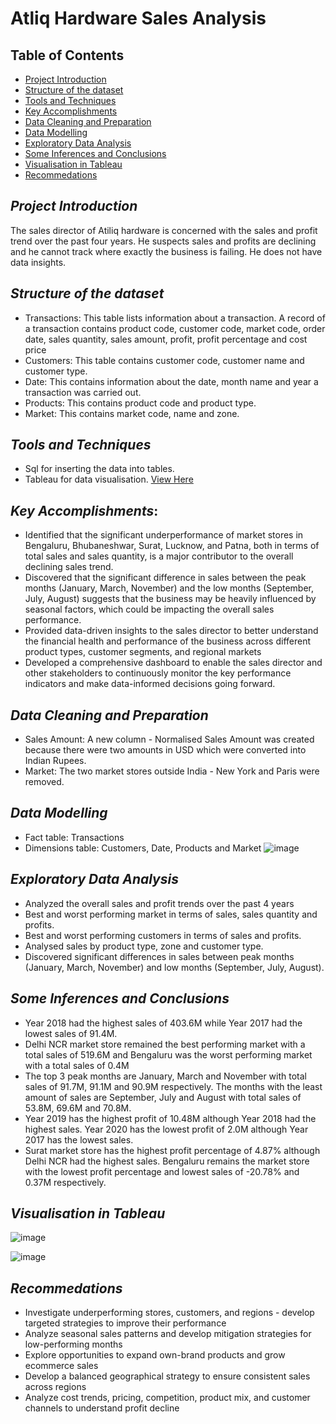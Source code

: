 # Atliq Hardware Sales Analysis

## Table of Contents
- [Project Introduction](#project-introduction)
- [Structure of the dataset](#structure-of-the-dataset)
- [Tools and Techniques](#tools-and-techniques)
- [Key Accomplishments](#key-accomplishments)
- [Data Cleaning and Preparation](#data-cleaning-and-preparation)
- [Data Modelling](#data-modelling)
- [Exploratory Data Analysis](#exploratory-data-analysis)
- [Some Inferences and Conclusions](#some-inferences-and-conclusions)
- [Visualisation in Tableau](#visualisation-in-tableau)
- [Recommedations](#recommedations)

## *Project Introduction*
The sales director of Atiliq hardware is concerned with the sales and profit trend over the past four years. He suspects sales and profits are declining and he cannot track where exactly the business is failing. He does not have data insights.

## *Structure of the dataset*
- Transactions: This table lists information about a transaction. A record of a transaction contains product code, customer code, market code, order date, sales quantity, sales amount, profit, profit percentage and cost price
- Customers: This table contains customer code, customer name and customer type.
- Date: This contains information about the date, month name and year a transaction was carried out.
- Products: This contains product code and product type.
- Market: This contains market code, name and zone.

## *Tools and Techniques*
- Sql for inserting the data into tables.
- Tableau for data visualisation. [View Here](https://public.tableau.com/app/profile/favour.iheacho/vizzes)

## *Key Accomplishments*:
- Identified that the significant underperformance of market stores in Bengaluru, Bhubaneshwar, Surat, Lucknow, and Patna, both in terms of total sales and sales quantity, is a major contributor to the overall declining sales trend.
- Discovered that the significant difference in sales between the peak months (January, March, November) and the low months (September, July, August) suggests that the business may be heavily influenced by seasonal factors, which could be impacting the overall sales performance.
- Provided data-driven insights to the sales director to better understand the financial health and performance of the business across different product types, customer segments, and regional markets
- Developed a comprehensive dashboard to enable the sales director and other stakeholders to continuously monitor the key performance indicators and make data-informed decisions going forward.

## *Data Cleaning and Preparation*
- Sales Amount: A new column - Normalised Sales Amount was created because there were two amounts in USD which were converted into Indian Rupees.
- Market: The two market stores outside India - New York and Paris were removed.

## *Data Modelling*
- Fact table: Transactions
- Dimensions table: Customers, Date, Products and Market
![image](https://github.com/user-attachments/assets/5ce64429-f12f-4dba-82e5-28fb587d2f68)

## *Exploratory Data Analysis*
- Analyzed the overall sales and profit trends over the past 4 years
- Best and worst performing market in terms of sales, sales quantity and profits.
- Best and worst performing customers in terms of sales and profits.
- Analysed sales by product type, zone and customer type.
- Discovered significant differences in sales between peak months (January, March, November) and low months (September, July, August).

## *Some Inferences and Conclusions*
- Year 2018 had the highest sales of 403.6M while Year 2017 had the lowest sales of 91.4M.
- Delhi NCR market store remained the best performing market with a total sales of 519.6M and Bengaluru was the worst performing market with a total sales of 0.4M
- The top 3 peak months are January, March and November with total sales of 91.7M, 91.1M and 90.9M respectively. The months with the least amount of sales are September, July and August with total sales of 53.8M, 69.6M and 70.8M.
- Year 2019 has the highest profit of 10.48M although Year 2018 had the highest sales. Year 2020 has the lowest profit of 2.0M although Year 2017 has the lowest sales. 
- Surat market store has the highest profit percentage of 4.87% although Delhi NCR had the highest sales. Bengaluru remains the market store with the lowest profit percentage and lowest sales of -20.78% and 0.37M respectively.

## *Visualisation in Tableau*
![image](https://github.com/user-attachments/assets/4cc1192b-f496-48bb-9f9e-29a708a1e8d7)

![image](https://github.com/user-attachments/assets/9fe8827e-641d-41eb-836b-8f217a33aa46)

## *Recommedations*
- Investigate underperforming stores, customers, and regions - develop targeted strategies to improve their performance
- Analyze seasonal sales patterns and develop mitigation strategies for low-performing months
- Explore opportunities to expand own-brand products and grow ecommerce sales
- Develop a balanced geographical strategy to ensure consistent sales across regions
- Analyze cost trends, pricing, competition, product mix, and customer channels to understand profit decline
